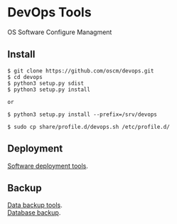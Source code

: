 DevOps Tools
====

OS Software Configure Managment

Install
-------
	$ git clone https://github.com/oscm/devops.git
	$ cd devops
	$ python3 setup.py sdist
	$ python3 setup.py install

	or 
	
	$ python3 setup.py install --prefix=/srv/devops
	
	$ sudo cp share/profile.d/devops.sh /etc/profile.d/
	
Deployment
----------
[Software deployment tools](https://github.com/oscm/devops/blob/master/doc/deployment.md).	

Backup
------
[Data backup tools](https://github.com/oscm/devops/blob/master/doc/backup.md).	
[Database backup](https://github.com/oscm/devops/blob/master/doc/database.md).	


